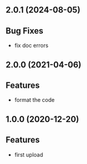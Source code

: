## 2.0.1 (2024-08-05)

## Bug Fixes

- fix doc errors

## 2.0.0 (2021-04-06)

## Features

- format the code

## 1.0.0 (2020-12-20)

## Features

- first upload